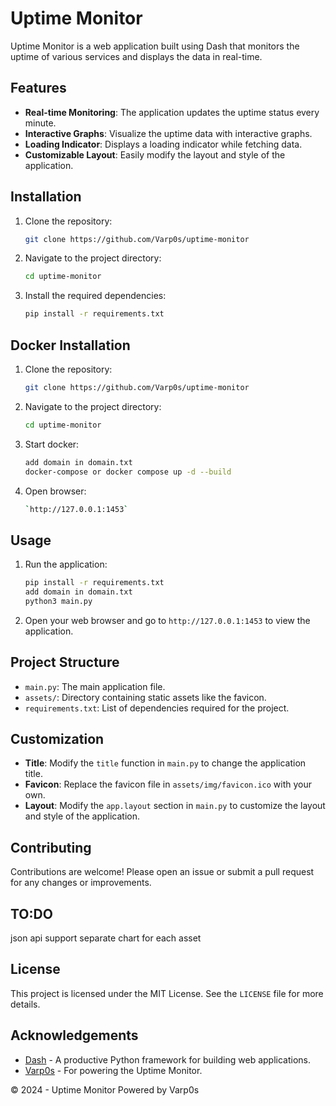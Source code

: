 # Uptime Monitor

Uptime Monitor is a web application built using Dash that monitors the uptime of various services and displays the data in real-time.

## Features

- **Real-time Monitoring**: The application updates the uptime status every minute.
- **Interactive Graphs**: Visualize the uptime data with interactive graphs.
- **Loading Indicator**: Displays a loading indicator while fetching data.
- **Customizable Layout**: Easily modify the layout and style of the application.

## Installation

1. Clone the repository:
    ```sh
    git clone https://github.com/Varp0s/uptime-monitor
    ```
2. Navigate to the project directory:
    ```sh
    cd uptime-monitor
    ```
3. Install the required dependencies:
    ```sh
    pip install -r requirements.txt
    ```

## Docker Installation

1. Clone the repository:
    ```sh
    git clone https://github.com/Varp0s/uptime-monitor
    ```
2. Navigate to the project directory:
    ```sh
    cd uptime-monitor
    ```
3. Start docker:
    ```sh
    add domain in domain.txt
    docker-compose or docker compose up -d --build
    ```
4. Open browser:
    ```sh
    `http://127.0.0.1:1453`
    ```
## Usage

1. Run the application:
    ```sh
    pip install -r requirements.txt
    add domain in domain.txt
    python3 main.py
    ```
2. Open your web browser and go to `http://127.0.0.1:1453` to view the application.

## Project Structure

- `main.py`: The main application file.
- `assets/`: Directory containing static assets like the favicon.
- `requirements.txt`: List of dependencies required for the project.

## Customization

- **Title**: Modify the `title` function in `main.py` to change the application title.
- **Favicon**: Replace the favicon file in `assets/img/favicon.ico` with your own.
- **Layout**: Modify the `app.layout` section in `main.py` to customize the layout and style of the application.

## Contributing

Contributions are welcome! Please open an issue or submit a pull request for any changes or improvements.

## TO:DO

json api support
separate chart for each asset

## License

This project is licensed under the MIT License. See the `LICENSE` file for more details.

## Acknowledgements

- [Dash](https://dash.plotly.com/) - A productive Python framework for building web applications.
- [Varp0s](https://github.com/Varp0s) - For powering the Uptime Monitor.

© 2024 - Uptime Monitor Powered by Varp0s